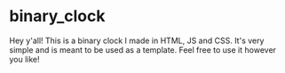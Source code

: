 # binary_clock
Hey y'all! This is a binary clock I made in HTML, JS and CSS. It's very simple and is meant to be used as a template. Feel free to use it however you like!
